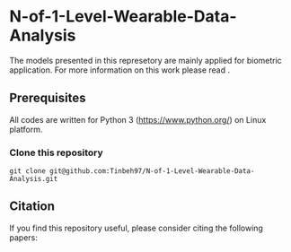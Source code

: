 # N-of-1-Level-Wearable-Data-Analysis

The models presented in this represetory are mainly applied for biometric application. For more information on this work please read []().

## Prerequisites

All codes are written for Python 3 (https://www.python.org/) on Linux platform. 

### Clone this repository

```
git clone git@github.com:Tinbeh97/N-of-1-Level-Wearable-Data-Analysis.git
```
## Citation

If you find this repository useful, please consider citing the following papers:
